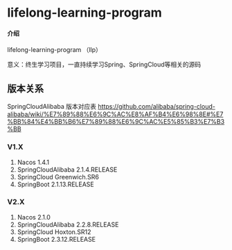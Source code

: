 # lifelong-learning-program

#### 介绍
lifelong-learning-program （llp）

意义：终生学习项目，一直持续学习Spring、SpringCloud等相关的源码

## 版本关系

SpringCloudAlibaba
版本对应表 https://github.com/alibaba/spring-cloud-alibaba/wiki/%E7%89%88%E6%9C%AC%E8%AF%B4%E6%98%8E#%E7%BB%84%E4%BB%B6%E7%89%88%E6%9C%AC%E5%85%B3%E7%B3%BB

### V1.X

1. Nacos 1.4.1
2. SpringCloudAlibaba 2.1.4.RELEASE
3. SpringCloud Greenwich.SR6
4. SpringBoot 2.1.13.RELEASE

### V2.X

1. Nacos 2.1.0
2. SpringCloudAlibaba 2.2.8.RELEASE
3. SpringCloud Hoxton.SR12
4. SpringBoot 2.3.12.RELEASE
